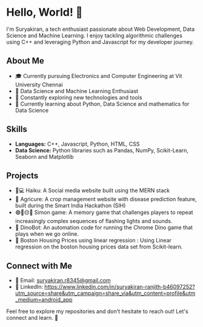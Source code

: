 # Hello, World! 👋

I'm Suryakiran, a tech enthusiast passionate about Web Development, Data Science and Machine Learning. I enjoy tackling algorithmic challenges using C++ and leveraging Python and Javascript for my developer journey.

## About Me

- 🎓 Currently pursuing Electronics and Computer Engineering at Vit University Chennai 
- 💼 Data Science and Machine Learning Enthusiast
- 🚀 Constantly exploring new technologies and tools
- 🌱 Currently learning about Python, Data Science and mathematics for Data Science

## Skills

- **Languages:** C++, Javascript, Python, HTML, CSS
- **Data Science:** Python libraries such as Pandas, NumPy, Scikit-Learn, Seaborn and Matplotlib 

## Projects
- 👥💻 Haiku: A Social media website built using the MERN stack 
- 🌱 Agricure: A crop management website with disease prediction feature, built during the Smart India Hackathon (SIH)
- 🟢🔴🟡🔵 Simon game: A memory game that challenges players to repeat increasingly complex sequences of flashing lights and sounds.
- 🤖 DinoBot: An automation code for running the Chrome Dino game that plays when we go online.
- 🚀 Boston Housing Prices using linear regression : Using Linear regression on the boston housing prices data set from Scikit-learn.

## Connect with Me

- 📧 Email: suryakiran.r8345@gmail.com
- 💼 LinkedIn: https://www.linkedin.com/in/suryakiran-ranjith-b46097252?utm_source=share&utm_campaign=share_via&utm_content=profile&utm_medium=android_app

Feel free to explore my repositories and don't hesitate to reach out! Let's connect and learn. 🌟
